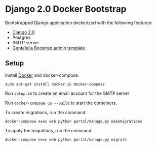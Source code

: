 # Django 2.0 Docker Bootstrap

Bootstrapped Django application dockerized with the following features:
* [Django 2.0](https://docs.djangoproject.com/en/2.0/releases/2.0/)
* Postgres
* SMTP server
* [Gentelella Boostrap admin template](https://colorlib.com/polygon/gentelella/)

## Setup

Install [Docker](https://www.docker.com/) and docker-compose.

`sudo apt-get install docker.io docker-compose`

Run `setup.sh` to create an email account for the SMTP server

Run `docker-compose up --build` to start the containers.

To create migrations, run the command

`docker-compose exec web python portal/manage.py makemigrations`

To apply the migrations, run the command

`docker-compose exec web python portal/manage.py migrate`
